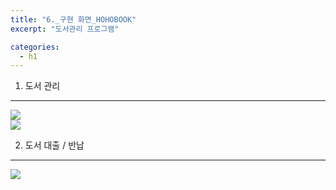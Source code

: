 ```yaml
---
title: "6._구현 화면_HOHOBOOK"
excerpt: "도서관리 프로그램"

categories:
  - h1
---
```


1. 도서 관리
---
![](https://velog.velcdn.com/images/wg_cat/post/e65f4ed4-c496-4ad2-a885-a0a614cf1124/image.png)
<br>
![](https://velog.velcdn.com/images/wg_cat/post/c523d0ae-80ec-4d26-a836-234d73a8cf4e/image.png)

2. 도서 대출 / 반납
---
![](https://velog.velcdn.com/images/wg_cat/post/2660e8e1-95e4-4791-9658-242cf12a4bc2/image.png)